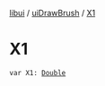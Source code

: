 [libui](../index.md) / [uiDrawBrush](index.md) / [X1](./-x1.md)

# X1

`var X1: `[`Double`](https://kotlinlang.org/api/latest/jvm/stdlib/kotlin/-double/index.html)